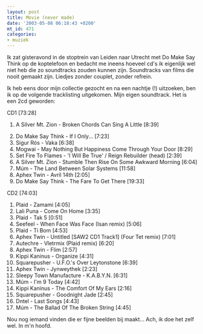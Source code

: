 ```yaml
---
layout: post
title: Movie (never made)
date: '2003-05-08 06:18:43 +0200'
mt_id: 471
categories:
- muziek
---
```

Ik zat gisteravond in de stoptrein van Leiden naar Utrecht met Do Make Say Think op de koptelefoon en bedacht me ineens hoeveel cd's ik eigenlijk wel niet heb die zo soundtracks zouden kunnen zijn. Soundtracks van films die nooit gemaakt zijn. Liedjes zonder couplet, zonder refrein.

Ik heb eens door mijn collectie gezocht en na een nachtje (!) uitzoeken, ben ik op de volgende tracklisting uitgekomen. Mijn eigen soundtrack. Het is een 2cd geworden:

CD1 [73:28]<ol><li>A Silver Mt. Zion - Broken Chords Can Sing A Little [8:39]
<li>Do Make Say Think - If I Only... [7:23]<li>Sigur R&oacute;s - Vaka [6:38]<li>Mogwai - May Nothing But Happiness Come Through Your Door [8:29]<li>Set Fire To Flames - 'I Will Be True' / Reign Rebuilder (head) [2:39]<li>A Silver Mt. Zion - Stumble Then Rise On Some Awkward Morning [6:04]<li>M&uacute;m - The Land Between Solar Systems [11:58]<li>Aphex Twin - Avril 14th [2:05]
<li>Do Make Say Think - The Fare To Get There [19:33]</ol>CD2 [74:03]<ol><li>Plaid - Zamami [4:05]<li>Lali Puna - Come On Home [3:35]<li>Plaid - Tak 5 [0:51]<li>Seefeel - When Face Was Face (Isan remix) [5:06]<li>Plaid - Ti Bom [4:53]<li>Aphex Twin - Untitled [SAW2 CD1 Track1] (Four Tet remix) [7:01]<li>Autechre - Vletrmix (Plaid remix) [6:20]<li>Aphex Twin - Flim [2:57]<li>Kippi Kaninus - Organize [4:31]<li>Squarepusher - U.F.O.'s Over Leytonstone [6:39]<li>Aphex Twin - Jynweythek [2:23]<li>Sleepy Town Manufacture - K.A.B.Y.N. [6:31]<li>M&uacute;m - I'm 9 Today [4:42]<li>Kippi Kaninus - The Comfort Of My Ears [2:16]<li>Squarepusher - Goodnight Jade [2:45]
<li>Dntel - Last Songs [4:43]<li>M&uacute;m - The Ballad Of The Broken String [4:45]
</ol>Nou nog iemand vinden die er fijne beelden bij maakt...
Ach, ik doe het zelf wel. In m'n hoofd.<br><br>
